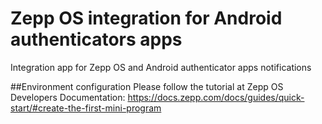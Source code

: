 # Zepp OS integration for Android authenticators apps
Integration app for Zepp OS and Android authenticator apps notifications

##Environment configuration
Please follow the tutorial at Zepp OS Developers Documentation:
https://docs.zepp.com/docs/guides/quick-start/#create-the-first-mini-program